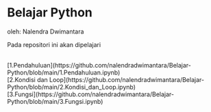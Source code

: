 # Belajar Python 
oleh: Nalendra Dwimantara

<p> Pada repositori ini akan dipelajari </p> <br>
[1.Pendahuluan](https://github.com/nalendradwimantara/Belajar-Python/blob/main/1.Pendahuluan.ipynb) <br>
[2.Kondisi dan Loop](https://github.com/nalendradwimantara/Belajar-Python/blob/main/2.Kondisi_dan_Loop.ipynb) <br>
[3.Fungsi](https://github.com/nalendradwimantara/Belajar-Python/blob/main/3.Fungsi.ipynb) <br>

